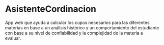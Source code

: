 # AsistenteCordinacion
App web que ayuda a calcular los cupos necesarios para las diferentes materias en base a un análisis histórico y un comportamiento del estudiante con base a su nivel de confiabilidad y la complejidad de la materia a evaluar.
